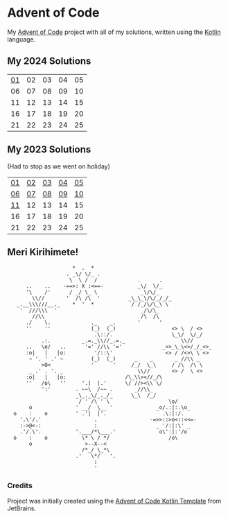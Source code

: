 # Advent of Code

My [Advent of Code][aoc] project with all of my solutions, written using the [Kotlin][kotlin] language.

## My 2024 Solutions

<table>
    <tr>
        <td><a href="src/aoc2023/Day01.kt">01</a></td>
        <td>02</td>
        <td>03</td>
        <td>04</td>
        <td>05</td>
    </tr>
    <tr>
        <td>06</td>
        <td>07</td>
        <td>08</td>
        <td>09</td>
        <td>10</td>
    </tr>
    <tr>
        <td>11</td>
        <td>12</td>
        <td>13</td>
        <td>14</td>
        <td>15</td>
    </tr>
    <tr>
        <td>16</td>
        <td>17</td>
        <td>18</td>
        <td>19</td>
        <td>20</td>
    </tr>
    <tr>
        <td>21</td>
        <td>22</td>
        <td>23</td>
        <td>24</td>
        <td>25</td>
    </tr>
</table>

## My 2023 Solutions

(Had to stop as we went on holiday)

<table>
    <tr>
        <td><a href="src/aoc2023/Day01.kt">01</a></td>
        <td><a href="src/aoc2023/Day02.kt">02</a></td>
        <td><a href="src/aoc2023/Day03.kt">03</a></td>
        <td><a href="src/aoc2023/Day04.kt">04</a></td>
        <td><a href="src/aoc2023/Day05.kt">05</a></td>
    </tr>
    <tr>
        <td><a href="src/aoc2023/Day06.kt">06</a></td>
        <td><a href="src/aoc2023/Day07.kt">07</a></td>
        <td><a href="src/aoc2023/Day08.kt">08</a></td>
        <td><a href="src/aoc2023/Day09.kt">09</a></td>
        <td><a href="src/aoc2023/Day10.kt">10</a></td>
    </tr>
    <tr>
        <td><a href="src/aoc2023/Day11.kt">11</a></td>
        <td>12</td>
        <td>13</td>
        <td>14</td>
        <td>15</td>
    </tr>
    <tr>
        <td>16</td>
        <td>17</td>
        <td>18</td>
        <td>19</td>
        <td>20</td>
    </tr>
    <tr>
        <td>21</td>
        <td>22</td>
        <td>23</td>
        <td>24</td>
        <td>25</td>
    </tr>
</table>

## Meri Kirihimete!

```
                     *  .  *
                   . _\/ \/_ .
                    \  \ /  /             .      .   
      ..    ..    -==>: X :<==-           _\/  \/_
      '\    /'      / _/ \_ \              _\/\/_
        \\//       '  /\ /\  '         _\_\_\/\/_/_/_
   _.__\\\///__._    *  '  *            / /_/\/\_\ \
    '  ///\\\  '                           _/\/\_
        //\\                               /\  /\ 
      ./    \.             ._    _.       '      '
      ''    ''             (_)  (_)                  <> \  / <>
                            .\::/.                   \_\/  \/_/ 
           .:.          _.=._\\//_.=._                  \\//
      ..   \o/   ..      '=' //\\ '='             _<>_\_\<>/_/_<>_
      :o|   |   |o:         '/::\'                 <> / /<>\ \ <>
       ~ '. ' .' ~         (_)  (_)      _    _       _ //\\ _
           >O<             '      '     /_/  \_\     / /\  /\ \
       _ .' . '. _                        \\//       <> /  \ <>
      :o|   |   |o:                   /\_\\><//_/\
      ''   /o\   ''     '.|  |.'      \/ //><\\ \/
           ':'        . ~~\  /~~ .       _//\\_
                      _\_._\/_._/_      \_\  /_/ 
                       / ' /\ ' \                   \o/
       o              ' __/  \__ '              _o/.:|:.\o_
  o    :    o         ' .'|  |'.                  .\:|:/.
    '.\'/.'                 .                 -=>>::>o<::<<=-
    :->@<-:                 :                   _ '/:|:\' _
    .'/.\'.           '.___/*\___.'              o\':|:'/o 
  o    :    o           \* \ / */                   /o\
       o                 >--X--<
                        /*_/ \_*\
                      .'   \*/   '.
                            :
                            '
```

### Credits

Project was initially created using the [Advent of Code Kotlin Template][template] from JetBrains.


[aoc]: https://adventofcode.com

[kotlin]: https://kotlinlang.org

[template]: https://github.com/kotlin-hands-on/advent-of-code-kotlin-template


